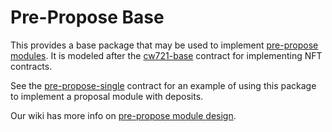 # Pre-Propose Base

This provides a base package that may be used to implement [pre-propose
modules](https://github.com/DA0-DA0/dao-contracts/wiki/DAO-DAO-Contracts-Design#pre-propose-modules).
It is modeled after the
[cw721-base](https://github.com/CosmWasm/cw-nfts/tree/27ffdc6c24c2d173be6c677d04bec1420191184d/contracts/cw721-base)
contract for implementing NFT contracts.

See the [pre-propose-single](../../contracts/pre-propose/dao-pre-propose-single)
contract for an example of using this package to implement a proposal
module with deposits.

Our wiki has more info on [pre-propose module design](https://github.com/DA0-DA0/dao-contracts/wiki/Pre-propose-module-design).
